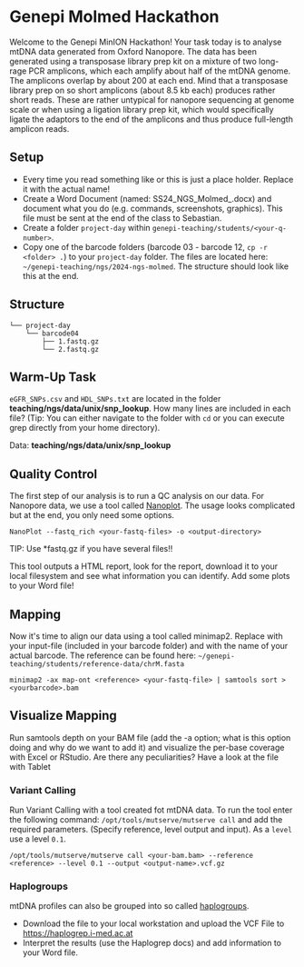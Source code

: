 # Genepi Molmed Hackathon
Welcome to the Genepi MinION Hackathon! 
Your task today is to analyse mtDNA data generated from Oxford Nanopore. The data has been generated using a transposase library prep kit on a mixture of two long-rage PCR amplicons, which each amplify about half of the mtDNA genome. The amplicons overlap by about 200 at each end. 
Mind that a transposase library prep on so short amplicons (about 8.5 kb each) produces rather short reads. These are rather untypical for nanopore sequencing at genome scale or when using a ligation library prep kit, which would specifically ligate the adaptors to the end of the amplicons and thus produce full-length amplicon reads.

## Setup
* Every time you read something like <surename> or <q-number>  this is just a place holder. Replace it with the actual name! 
* Create a Word Document (named: SS24_NGS_Molmed_<Surname>.docx) and document what you do (e.g. commands, screenshots, graphics). This file must be sent at the end of the class to Sebastian. 
* Create a folder `project-day` within  `genepi-teaching/students/<your-q-number>`. 
* Copy one of the barcode folders (barcode 03 - barcode 12, `cp -r <folder> .`) to your `project-day`  folder. The files are located here: `~/genepi-teaching/ngs/2024-ngs-molmed`. The structure should look like this at the end.

## Structure
```
└── project-day
    └── barcode04
        ├── 1.fastq.gz
        └── 2.fastq.gz
```

## Warm-Up Task
`eGFR_SNPs.csv` and `HDL_SNPs.txt` are located in the folder **teaching/ngs/data/unix/snp_lookup**. 
How many lines are included in each file? (Tip: You can either navigate to the folder with `cd` or you can execute grep directly from your home directory). 

Data: **teaching/ngs/data/unix/snp_lookup**


## Quality Control

The first step of our analysis is to run a QC analysis on our data. For Nanopore data, we use a tool called [Nanoplot](https://github.com/wdecoster/NanoPlot?tab=readme-ov-file#usage). The usage looks complicated but at the end, you only need some options. 
```
NanoPlot --fastq_rich <your-fastq-files> -o <output-directory>
``` 
TIP: Use *fastq.gz if you have several files!!

This tool outputs a HTML report, look for the report, download it to your local filesystem and see what information you can identify. Add some plots to your Word file!

## Mapping

Now it's time to align our data using a tool called minimap2. Replace <yourfastqfile> with your input-file (included in your barcode folder) and <yourbarcode> with the name of your actual barcode. The reference can be found here: `~/genepi-teaching/students/reference-data/chrM.fasta`

```
minimap2 -ax map-ont <reference> <your-fastq-file> | samtools sort > <yourbarcode>.bam
```

## Visualize Mapping
Run samtools depth on your BAM file (add the -a option; what is this option doing and why do we want to add it) and visualize the per-base coverage with Excel or RStudio. Are there any peculiarities?  Have a look at the file with Tablet
      
### Variant Calling
Run Variant Calling with a tool created fot mtDNA data.
To run the tool enter the following command: `/opt/tools/mutserve/mutserve call` and add the required parameters. (Specify reference, level output and input). As a `level` use a level `0.1`. 
```
/opt/tools/mutserve/mutserve call <your-bam.bam> --reference <reference> --level 0.1 --output <output-name>.vcf.gz
```

### Haplogroups
mtDNA profiles can also be grouped into so called [haplogroups](https://en.wikipedia.org/wiki/Human_mitochondrial_DNA_haplogroup). 
- Download the file to your local workstation and upload the VCF File to https://haplogrep.i-med.ac.at
- Interpret the results (use the Haplogrep docs) and add information to your Word file.  